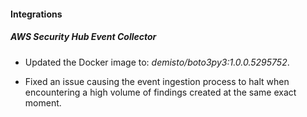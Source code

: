 #### Integrations

##### AWS Security Hub Event Collector
- Updated the Docker image to: *demisto/boto3py3:1.0.0.5295752*.

- Fixed an issue causing the event ingestion process to halt when encountering a high volume of findings created at the same exact moment.